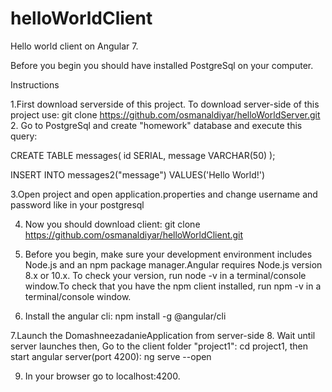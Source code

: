 # helloWorldClient
Hello world client on Angular 7.

Before you begin you should have installed PostgreSql on your computer.

Instructions

1.First download serverside of this project. To download server-side of this project use:
git clone https://github.com/osmanaldiyar/helloWorldServer.git
2. Go to PostgreSql and create "homework" database and execute this query:

CREATE TABLE messages(
	id SERIAL,
	message VARCHAR(50)
);

INSERT INTO messages2("message") VALUES('Hello World!')

3.Open project and open application.properties and change username and password like in your postgresql


4. Now you should download client: git clone https://github.com/osmanaldiyar/helloWorldClient.git

5. Before you begin, make sure your development environment includes Node.js and an npm package manager.Angular requires Node.js version 8.x or 10.x. To check your version, run node -v in a terminal/console window.To check that you have the npm client installed, run npm -v in a terminal/console window.

6. Install the angular cli: npm install -g @angular/cli

7.Launch the DomashneezadanieApplication from server-side
8. Wait until server launches then, Go to the client folder "project1": cd project1, then start angular server(port 4200): ng serve --open

9. In your browser go to localhost:4200.





